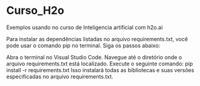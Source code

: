 # Curso_H2o
Exemplos usando no curso de Inteligencia artificial com h2o.ai


Para instalar as dependências listadas no arquivo requirements.txt, você pode usar o comando pip no terminal. Siga os passos abaixo:

Abra o terminal no Visual Studio Code.
Navegue até o diretório onde o arquivo requirements.txt está localizado.
Execute o seguinte comando:
pip install -r requirements.txt
Isso instalará todas as bibliotecas e suas versões especificadas no arquivo requirements.txt.



